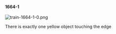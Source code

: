 #### 1664-1
![train-1664-1-0.png](https://github.com/lil-lab/nlvr/raw/master/nlvr/train/images/23/train-1664-1-0.png "train-1664-1-0.png")

There is exactly one yellow object touching the edge